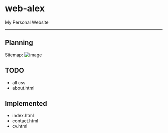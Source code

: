 # web-alex
My Personal Website
___

## Planning
Sitemap:
![image](sitempa-v1.png)

## TODO
- all css
- about.html

## Implemented
- index.html
- contact.html
- cv.html